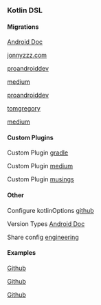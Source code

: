 ### Kotlin DSL

#### Migrations 

[Android Doc](https://developer.android.com/studio/build/migrate-to-kts)

[jonnyzzz.com](https://jonnyzzz.com/blog/2019/04/02/gradle-kotlin-migration-2/)

[proandroiddev](https://proandroiddev.com/better-dependencies-management-using-buildsrc-kotlin-dsl-eda31cdb81bf)

[medium](https://medium.com/@pandey.vishal64/kotlin-dsl-migration-for-android-build-scripts-5f2557e30a8c)

[proandroiddev](https://proandroiddev.com/migrate-to-gradle-kotlin-dsl-in-4-steps-f3e3b27e1f4d)

[tomgregory](https://tomgregory.com/5-reasons-to-switch-to-the-gradle-kotlin-dsl/)

[medium](https://medium.com/android-dev-hacks/kotlin-dsl-gradle-scripts-in-android-made-easy-b8e2991e2ba)

#### Custom Plugins

Custom Plugin [gradle](https://docs.gradle.org/current/userguide/custom_plugins.html)

Custom Plugin [medium](https://medium.com/@magicbluepenguin/how-to-create-your-first-custom-gradle-plugin-efc1333d4419)

Custom Plugin [musings](https://musings.animus.design/kotlin-poet-building-a-gradle-plugin/)

#### Other

Configure kotlinOptions [github](https://github.com/gradle/gradle/issues/11083)

Version Types [Android Doc](https://developer.android.com/studio/build/build-variants?hl=pt-br#kts)

Share config [engineering](https://engineering.matchesfashion.com/share-your-gradle-configuration-with-the-gradle-kotlin-dsl-a-guide-for-android-projects-3ce6dc34ea75)

#### Examples

[Github](https://github.com/cortinico/kotlin-android-template)

[Github](https://github.com/chiragkunder/gradle-kotlin-dsl-sample)

[Github](https://github.com/gradle/kotlin-dsl-samples)
